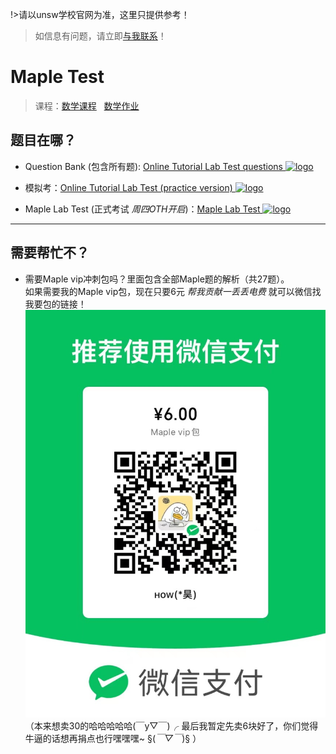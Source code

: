 !>请以unsw学校官网为准，这里只提供参考！ 

>如信息有问题，请立即[与我联系](/help/?id=关于我)！

# Maple Test

>课程：[数学课程](/DPST1013/) &nbsp; [数学作业](/homework/DPST1013/)

## 题目在哪？

 - Question Bank (包含所有题): [Online Tutorial Lab Test questions ![logo](../../../../../logosvg01.svg)](https://unsw.mobius.cloud/1179/4489/assignments/23509)
 - 模拟考：[Online Tutorial Lab Test (practice version) ![logo](../../../../../logosvg01.svg)](https://unsw.mobius.cloud/1179/4489/assignments/23481)

 - Maple Lab Test (正式考试 _周四OTH开启_)：[Maple Lab Test ![logo](../../../../../logosvg01.svg)](https://unsw.mobius.cloud/1179/4489/assignments/26398)


---

## 需要帮忙不？


  - 需要Maple vip冲刺包吗？里面包含全部Maple题的解析（共27题）。<br>如果需要我的Maple vip包，现在只要6元 _帮我贡献一丢丢电费_ 就可以微信找我要包的链接！<br> ![logo](./file/%E5%BE%AE%E4%BF%A1%E5%9B%BE%E7%89%87_20220728022814.jpg ':size=300')<br>（本来想卖30的哈哈哈哈哈(￣y▽￣)╭ 最后我暂定先卖6块好了，你们觉得牛逼的话想再捐点也行嘿嘿嘿~ §(*￣▽￣*)§ ）


